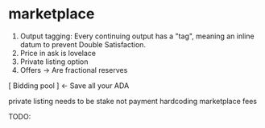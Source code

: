 # marketplace

1. Output tagging: Every continuing output has a "tag", meaning an inline datum to prevent Double Satisfaction.
2. Price in ask is lovelace
3. Private listing option
4. Offers -> Are fractional reserves

[ Bidding pool ] <- Save all your ADA

private listing needs to be stake not payment
hardcoding marketplace fees

TODO:
